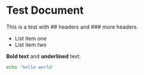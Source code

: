# Test Document

This is a test with ## headers and ### more headers.

- List item one
- List item two

**Bold text** and __underlined__ text.

```bash
echo 'hello world'
```

